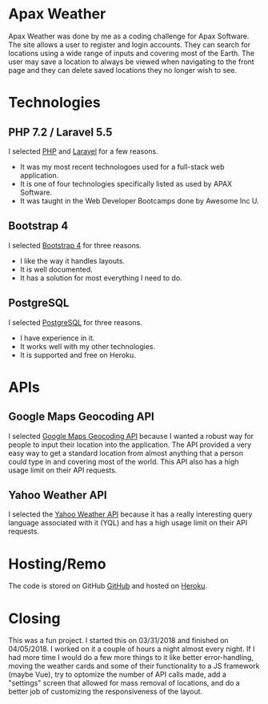 # Apax Weather
Apax Weather was done by me as a coding challenge for Apax Software. The site allows a user to register and login accounts. They can search for locations using a wide range of inputs and covering most of the Earth. The user may save a location to always be viewed when navigating to the front page and they can delete saved locations they no longer wish to see.

# Technologies
## PHP 7.2 / Laravel 5.5
I selected [PHP](http://www.php.net/) and [Laravel](https://laravel.com/docs/5.5) for a few reasons.
* It was my most recent technologoes used for a full-stack web application.
* It is one of four technologies specifically listed as used by APAX Software.
* It was taught in the Web Developer Bootcamps done by Awesome Inc U.

## Bootstrap 4
I selected [Bootstrap 4](https://getbootstrap.com/docs/4.0/getting-started/introduction/) for three reasons.
* I like the way it handles layouts.
* It is well documented.
* It has a solution for most everything I need to do.

## PostgreSQL
I selected [PostgreSQL](https://www.postgresql.org/) for three reasons.
* I have experience in it.
* It works well with my other technologies.
* It is supported and free on Heroku.

# APIs
## Google Maps Geocoding API
I selected [Google Maps Geocoding API](https://developers.google.com/maps/documentation/geocoding/intro) because I wanted a robust way for people to input their location into the application. The API provided a very easy way to get a standard location from almost anything that a person could type in and covering most of the world. This API also has a high usage limit on their API requests.

## Yahoo Weather API
I selected the [Yahoo Weather API](https://developer.yahoo.com/weather/) because it has a really interesting query language associated with it (YQL) and has a high usage limit on their API requests.

# Hosting/Remo
The code is stored on GitHub [GitHub](https://github.com/heath-w/apax_weather) and hosted on [Heroku](https://apax-weather.herokuapp.com/).

# Closing
This was a fun project. I started this on 03/31/2018 and finished on 04/05/2018. I worked on it a couple of hours a night almost every night. If I had more time I would do a few more things to it like better error-handling, moving the weather cards and some of their functionality to a JS framework (maybe Vue), try to optomize the number of API calls made, add a "settings" screen that allowed for mass removal of locations, and do a better job of customizing the responsiveness of the layout.







